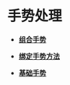 # 手势处理

- **[组合手势](ts-combined-gestures.md)**

- **[绑定手势方法](ts-gesture-settings.md)**

- **[基础手势](ts-basic-gestures.md)**